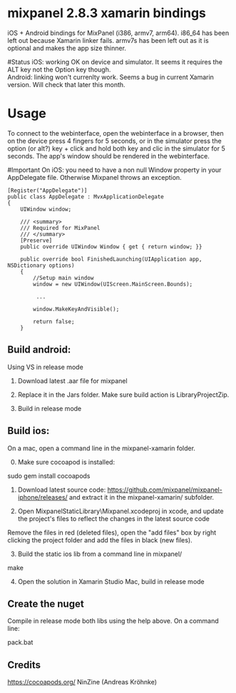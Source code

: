 # mixpanel 2.8.3 xamarin bindings
iOS + Android bindings for MixPanel (i386, armv7, arm64).
i86_64 has been left out because Xamarin linker fails.
armv7s has been left out as it is optional and makes the app size thinner.

#Status
iOS: working OK on device and simulator. It seems it requires the ALT key not the Option key though.  
Android: linking won't currenlty work. Seems a bug in current Xamarin version. Will check that later this month.

# Usage
To connect to the webinterface, open the webinterface in a browser, then on the device press 4 fingers for 5 seconds, or in the simulator press the option (or alt?) key + click and hold both key and clic in the simulator for 5 seconds. The app's window should be rendered in the webinterface.

#Important
On iOS: you need to have a non null Window property in your AppDelegate file. Otherwise Mixpanel throws an exception.


    [Register("AppDelegate")]
    public class AppDelegate : MvxApplicationDelegate
    {
        UIWindow window;

        /// <summary>
        /// Required for MixPanel
        /// </summary>
        [Preserve]
        public override UIWindow Window { get { return window; }}

        public override bool FinishedLaunching(UIApplication app, NSDictionary options)
        {
            //Setup main window
            window = new UIWindow(UIScreen.MainScreen.Bounds);

             ...

            window.MakeKeyAndVisible();

            return false;
        }


## Build android: 
Using VS in release mode

1) Download latest .aar file for mixpanel

2) Replace it in the Jars folder. Make sure build action is LibraryProjectZip.

3) Build in release mode

## Build ios:
On a mac, open a command line in the mixpanel-xamarin folder.

0) Make sure cocoapod is installed: 

sudo gem install cocoapods

1) Download latest source code: https://github.com/mixpanel/mixpanel-iphone/releases/ 
and extract it in the mixpanel-xamarin/ subfolder.

2) Open MixpanelStaticLibrary\Mixpanel.xcodeproj in xcode, and update the project's files to reflect the changes in the latest source code

Remove the files in red (deleted files), open the "add files" box by right clicking the project folder and add the files in black (new files).

3) Build the static ios lib from a command line in mixpanel/

make

4) Open the solution in Xamarin Studio Mac, build in release mode

## Create the nuget

Compile in release mode both libs using the help above.
On a command line:

pack.bat

## Credits

https://cocoapods.org/
NinZine (Andreas Kröhnke)
